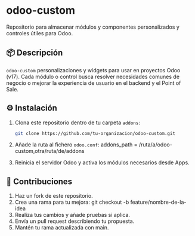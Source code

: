 # odoo-custom

Repositorio para almacenar módulos y componentes personalizados y controles útiles para Odoo.

## 📦 Descripción

`odoo-custom` personalizaciones y widgets para usar en proyectos Odoo (v17). Cada módulo o control busca resolver necesidades comunes de negocio o mejorar la experiencia de usuario en el backend y el Point of Sale.

## ⚙️ Instalación

1. Clona este repositorio dentro de tu carpeta `addons`:
   ```bash
   git clone https://github.com/tu-organizacion/odoo-custom.git
   
2. Añade la ruta al fichero `odoo.conf`:
addons_path = /ruta/a/odoo-custom,otra/ruta/de/addons

3. Reinicia el servidor Odoo y activa los módulos necesarios desde Apps.


## 🤝 Contribuciones
1. Haz un fork de este repositorio.
2. Crea una rama para tu mejora: git checkout -b feature/nombre-de-la-idea
3. Realiza tus cambios y añade pruebas si aplica.
4. Envía un pull request describiendo tu propuesta.
5. Mantén tu rama actualizada con main.
